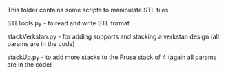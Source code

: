 This folder contains some scripts to manipulate STL files.

STLTools.py - to read and write STL format

stackVerkstan.py - for adding supports and stacking a verkstan design (all params are in the code)

stackUp.py - to add more stacks to the Prusa stack of 4 (again all params are in the code)
